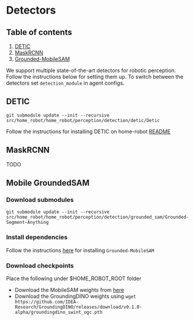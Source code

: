# Detectors

## Table of contents
   1. [DETIC](#detic)
   2. [MaskRCNN](#maskrcnn)
   3. [Grounded-MobileSAM](#grounded_sam)


We support multiple state-of-the-art detectors for robotic perception. Follow the instructions below for setting them up. To switch between the detectors set `detection_module` in agent configs.

## DETIC
```
git submodule update --init --recursive src/home_robot/home_robot/perception/detection/detic/Detic
```

Follow the instructions for installing DETIC on home-robot [README](../../../README.md)

## MaskRCNN
TODO


## Mobile GroundedSAM

### Download submodules
```
git submodule update --init --recursive src/home_robot/home_robot/perception/detection/grounded_sam/Grounded-Segment-Anything
```

### Install dependencies
Follow the instructions [here](https://github.com/IDEA-Research/Grounded-Segment-Anything/tree/main/EfficientSAM#installation) for installing `Grounded-MobileSAM`

### Download checkpoints
Place the following under $HOME_ROBOT_ROOT folder
- Download the MobileSAM weights from [here](https://github.com/ChaoningZhang/MobileSAM/tree/master/weights)
- Download the GroundingDINO weights using `wget https://github.com/IDEA-Research/GroundingDINO/releases/download/v0.1.0-alpha/groundingdino_swint_ogc.pth`
